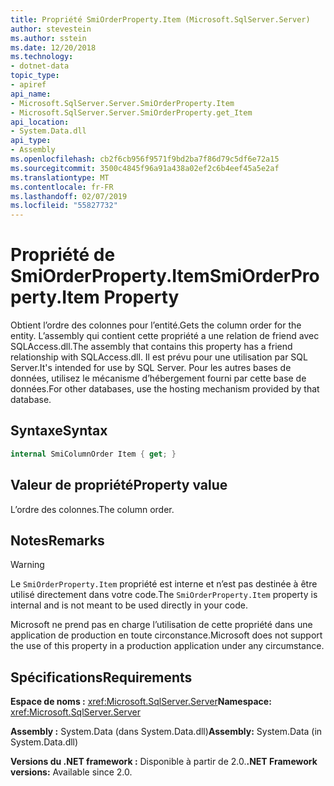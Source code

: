 ```yaml
---
title: Propriété SmiOrderProperty.Item (Microsoft.SqlServer.Server)
author: stevestein
ms.author: sstein
ms.date: 12/20/2018
ms.technology:
- dotnet-data
topic_type:
- apiref
api_name:
- Microsoft.SqlServer.Server.SmiOrderProperty.Item
- Microsoft.SqlServer.Server.SmiOrderProperty.get_Item
api_location:
- System.Data.dll
api_type:
- Assembly
ms.openlocfilehash: cb2f6cb956f9571f9bd2ba7f86d79c5df6e72a15
ms.sourcegitcommit: 3500c4845f96a91a438a02ef2c6b4eef45a5e2af
ms.translationtype: MT
ms.contentlocale: fr-FR
ms.lasthandoff: 02/07/2019
ms.locfileid: "55827732"
---
```

# <a name="smiorderpropertyitem-property"></a><span data-ttu-id="a2bf2-102">Propriété de SmiOrderProperty.Item</span><span class="sxs-lookup"><span data-stu-id="a2bf2-102">SmiOrderProperty.Item Property</span></span>

<span data-ttu-id="a2bf2-103">Obtient l’ordre des colonnes pour l’entité.</span><span class="sxs-lookup"><span data-stu-id="a2bf2-103">Gets the column order for the entity.</span></span> <span data-ttu-id="a2bf2-104">L’assembly qui contient cette propriété a une relation de friend avec SQLAccess.dll.</span><span class="sxs-lookup"><span data-stu-id="a2bf2-104">The assembly that contains this property has a friend relationship with SQLAccess.dll.</span></span> <span data-ttu-id="a2bf2-105">Il est prévu pour une utilisation par SQL Server.</span><span class="sxs-lookup"><span data-stu-id="a2bf2-105">It's intended for use by SQL Server.</span></span> <span data-ttu-id="a2bf2-106">Pour les autres bases de données, utilisez le mécanisme d’hébergement fourni par cette base de données.</span><span class="sxs-lookup"><span data-stu-id="a2bf2-106">For other databases, use the hosting mechanism provided by that database.</span></span>

## <a name="syntax"></a><span data-ttu-id="a2bf2-107">Syntaxe</span><span class="sxs-lookup"><span data-stu-id="a2bf2-107">Syntax</span></span>

```csharp
internal SmiColumnOrder Item { get; }
```

## <a name="property-value"></a><span data-ttu-id="a2bf2-108">Valeur de propriété</span><span class="sxs-lookup"><span data-stu-id="a2bf2-108">Property value</span></span>

<span data-ttu-id="a2bf2-109">L’ordre des colonnes.</span><span class="sxs-lookup"><span data-stu-id="a2bf2-109">The column order.</span></span>

## <a name="remarks"></a><span data-ttu-id="a2bf2-110">Notes</span><span class="sxs-lookup"><span data-stu-id="a2bf2-110">Remarks</span></span>

> [!WARNING]
> <span data-ttu-id="a2bf2-111">Le `SmiOrderProperty.Item` propriété est interne et n’est pas destinée à être utilisé directement dans votre code.</span><span class="sxs-lookup"><span data-stu-id="a2bf2-111">The `SmiOrderProperty.Item` property is internal and is not meant to be used directly in your code.</span></span>
>
> <span data-ttu-id="a2bf2-112">Microsoft ne prend pas en charge l’utilisation de cette propriété dans une application de production en toute circonstance.</span><span class="sxs-lookup"><span data-stu-id="a2bf2-112">Microsoft does not support the use of this property in a production application under any circumstance.</span></span>

## <a name="requirements"></a><span data-ttu-id="a2bf2-113">Spécifications</span><span class="sxs-lookup"><span data-stu-id="a2bf2-113">Requirements</span></span>

<span data-ttu-id="a2bf2-114">**Espace de noms :** <xref:Microsoft.SqlServer.Server></span><span class="sxs-lookup"><span data-stu-id="a2bf2-114">**Namespace:** <xref:Microsoft.SqlServer.Server></span></span>

<span data-ttu-id="a2bf2-115">**Assembly :** System.Data (dans System.Data.dll)</span><span class="sxs-lookup"><span data-stu-id="a2bf2-115">**Assembly:** System.Data (in System.Data.dll)</span></span>

<span data-ttu-id="a2bf2-116">**Versions du .NET framework :** Disponible à partir de 2.0.</span><span class="sxs-lookup"><span data-stu-id="a2bf2-116">**.NET Framework versions:** Available since 2.0.</span></span>